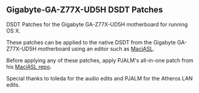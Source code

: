 ## Gigabyte-GA-Z77X-UD5H DSDT Patches

DSDT Patches for the Gigabyte GA-Z77X-UD5H motherboard for running OS X.

These patches can be applied to the native DSDT from the Gigabyte GA-Z77X-UD5H motherboard using an editor such as [MaciASL](http://maciasl.sourceforge.net).

Before applying any of these patches, apply PJALM's all-in-one patch from his [MaciASL repo](http://maciasl.sourceforge.net/pjalm/gigabyte/).

Special thanks to toleda for the audio edits and PJALM for the Atheros LAN edits.
